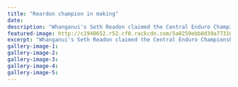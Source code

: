 ```yaml
---
title: "Reardon champion in making"
date: 
description: "Whanganui's Seth Readon claimed the Central Enduro Championship under 300cc class, but missed the overall series win by a whisker..."
featured-image: http://c1940652.r52.cf0.rackcdn.com/5a0259ebb8d39a773100087b/Seth-Reardon-Central-Enduro-champ-8-Nov-chron.jpg
excerpt: "Whanganui's Seth Readon claimed the Central Enduro Championship under 300cc class, but missed the overall series win by a whisker."
gallery-image-1: 
gallery-image-2: 
gallery-image-3: 
gallery-image-4: 
gallery-image-5: 
---
```

